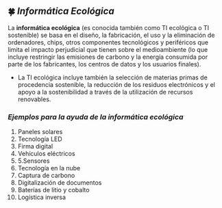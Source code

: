 ## 🍀 _**Informática Ecológica**_

La **informática ecológica** (es conocida también como TI ecológica o TI sostenible) se basa en el diseño, la fabricación, el uso y la eliminación de ordenadores, chips, otros componentes tecnológicos y periféricos que limita el impacto perjudicial que tienen sobre el medioambiente (lo que incluye restringir las emisiones de carbono y la energía consumida por parte de los fabricantes, los centros de datos y
los usuarios finales).
- La TI ecológica incluye también la selección de materias primas de procedencia sostenible, la reducción de los residuos electrónicos y el apoyo a la sostenibilidad a través de la utilización de recursos renovables. 

### _**Ejemplos para la ayuda de la informática ecológica**_

1. Paneles solares
2. Tecnología LED
3. Firma digital
4. Vehículos eléctricos
5. 5.Sensores
6. Tecnología en la nube
7. Captura de carbono
8. Digitalización de documentos
9. Baterías de litio y cobalto
10. Logística inversa


